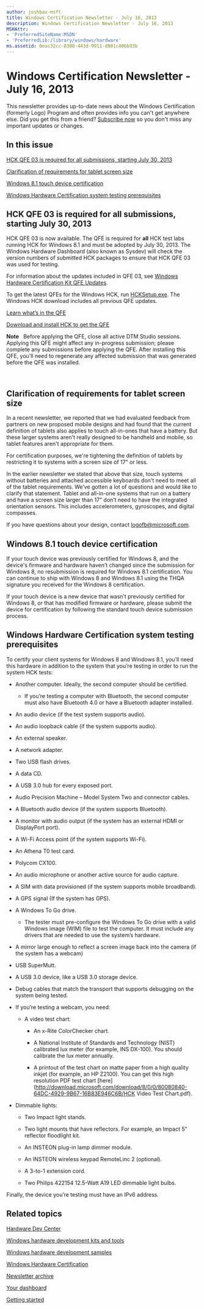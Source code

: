 ```yaml
---
author: joshbax-msft
title: Windows Certification Newsletter - July 16, 2013
description: Windows Certification Newsletter - July 16, 2013
MSHAttr:
- 'PreferredSiteName:MSDN'
- 'PreferredLib:/library/windows/hardware'
ms.assetid: 0eac32cc-8380-443d-9911-d801c486b93b
---
```


# Windows Certification Newsletter - July 16, 2013


This newsletter provides up-to-date news about the Windows Certification (formerly Logo) Program and often provides info you can't get anywhere else. Did you get this from a friend? [Subscribe now](http://go.microsoft.com/fwlink/p/?linkID=313282) so you don't miss any important updates or changes.

## In this issue


[HCK QFE 03 is required for all submissions, starting July 30, 2013](#hck)

[Clarification of requirements for tablet screen size](#clar)

[Windows 8.1 touch device certification](#win81)

[Windows Hardware Certification system testing prerequisites](#wind)

## <a href="" id="hck"></a>HCK QFE 03 is required for all submissions, starting July 30, 2013


HCK QFE 03 is now available. The QFE is required for **all** HCK test labs running HCK for Windows 8.1 and must be adopted by July 30, 2013. The Windows Hardware Dashboard (also known as Sysdev) will check the version numbers of submitted HCK packages to ensure that HCK QFE 03 was used for testing.

For information about the updates included in QFE 03, see [Windows Hardware Certification Kit QFE Updates](http://go.microsoft.com/fwlink/p/?linkID=314070).

To get the latest QFEs for the Windows HCK, run [HCKSetup.exe](http://go.microsoft.com/fwlink/p/?linkID=310164). The Windows HCK download includes all previous QFE updates.

[Learn what’s in the QFE](http://go.microsoft.com/fwlink/p/?linkID=314070)

[Download and install HCK to get the QFE](http://msdn.microsoft.com/windows/hardware/bg127147)

**Note**  
Before applying the QFE, close all active DTM Studio sessions. Applying this QFE might affect any in-progress submission; please complete any submissions before applying the QFE. After installing this QFE, you’ll need to regenerate any affected submission that was generated before the QFE was installed.

 

## <a href="" id="clar"></a>Clarification of requirements for tablet screen size


In a recent newsletter, we reported that we had evaluated feedback from partners on new proposed mobile designs and had found that the current definition of tablets also applies to touch all-in-ones that have a battery. But these larger systems aren't really designed to be handheld and mobile, so tablet features aren't appropriate for them.

For certification purposes, we're tightening the definition of tablets by restricting it to systems with a screen size of 17" or less.

In the earlier newsletter we stated that above that size, touch systems without batteries and attached accessible keyboards don't need to meet all of the tablet requirements. We’ve gotten a lot of questions and would like to clarify that statement. Tablet and all-in-one systems that run on a battery and have a screen size larger than 17” don’t need to have the integrated orientation sensors. This includes accelerometers, gyroscopes, and digital compasses.

If you have questions about your design, contact <logofb@microsoft.com>.

## <a href="" id="win81"></a>Windows 8.1 touch device certification


If your touch device was previously certified for Windows 8, and the device's firmware and hardware haven’t changed since the submission for Windows 8, no resubmission is required for Windows 8.1 certification. You can continue to ship with Windows 8 and Windows 8.1 using the THQA signature you received for the Windows 8 certification.

If your touch device is a new device that wasn’t previously certified for Windows 8, or that has modified firmware or hardware, please submit the device for certification by following the standard touch device submission process.

## <a href="" id="wind"></a>Windows Hardware Certification system testing prerequisites


To certify your client systems for Windows 8 and Windows 8.1, you’ll need this hardware in addition to the system that you’re testing in order to run the system HCK tests:

-   Another computer. Ideally, the second computer should be certified.

    -   If you’re testing a computer with Bluetooth, the second computer must also have Bluetooth 4.0 or have a Bluetooth adapter installed.

-   An audio device (if the test system supports audio).

-   An audio loopback cable (if the system supports audio).

-   An external speaker.

-   A network adapter.

-   Two USB flash drives.

-   A data CD.

-   A USB 3.0 hub for every exposed port.

-   Audio Precision Machine – Model System Two and connector cables.

-   A Bluetooth audio device (if the system supports Bluetooth).

-   A monitor with audio output (if the system has an external HDMI or DisplayPort port).

-   A Wi-Fi Access point (if the system supports Wi-Fi).

-   An Athena T0 test card.

-   Polycom CX100.

-   An audio microphone or another active source for audio capture.

-   A SIM with data provisioned (if the system supports mobile broadband).

-   A GPS signal (If the system has GPS).

-   A Windows To Go drive.

    -   The tester must pre-configure the Windows To Go drive with a valid Windows image (WIM) file to test the computer. It must include any drivers that are needed to use the system’s hardware.

-   A mirror large enough to reflect a screen image back into the camera (if the system has a webcam)

-   USB SuperMutt.

-   A USB 3.0 device, like a USB 3.0 storage device.

-   Debug cables that match the transport that supports debugging on the system being tested.

-   If you’re testing a webcam, you need:

    -   A video test chart:

        -   An x-Rite ColorChecker chart.

        -   A National Institute of Standards and Technology (NIST) calibrated lux meter (for example, INS DX-100). You should calibrate the lux meter annually.

        -   A printout of the test chart on matte paper from a high quality inkjet (for example, an HP Z2100). You can get this high resolution PDF test chart [here](http://download.microsoft.com/download/8/0/0/80080840-64DC-4929-9B67-16B83E946C6B/HCK Video Test Chart.pdf).

-   Dimmable lights:

    -   Two Impact light stands.

    -   Two light mounts that have reflectors. For example, an Impact 5" reflector floodlight kit.

    -   An INSTEON plug-in lamp dimmer module.

    -   An INSTEON wireless keypad RemoteLinc 2 (optional).

    -   A 3-to-1 extension cord.

    -   Two Philips 422154 12.5-Watt A19 LED dimmable light bulbs.

Finally, the device you’re testing must have an IPv6 address.

## Related topics


[Hardware Dev Center](http://msdn.microsoft.com/en-US/windows/hardware/)

[Windows hardware development kits and tools](http://msdn.microsoft.com/windows/hardware/bg127147)

[Windows hardware development samples](http://code.msdn.microsoft.com/windowshardware/)

[Windows Hardware Certification](http://msdn.microsoft.com/en-US/windows/hardware/gg463010)

[Newsletter archive](http://go.microsoft.com/fwlink/p/?linkID=313856)

[Your dashboard](https://sysdev.microsoft.com/hardware/member/)

[Getting started](http://msdn.microsoft.com/library/windows/hardware/gg507680/)

 

 







